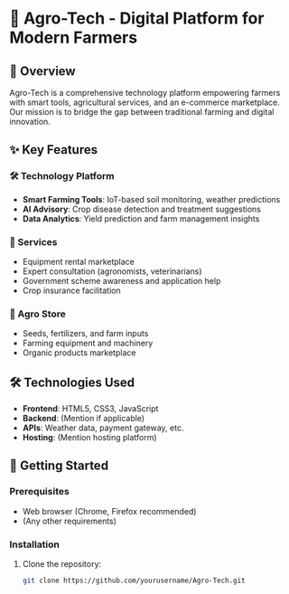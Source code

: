 # 🌱 Agro-Tech - Digital Platform for Modern Farmers

## 📌 Overview
Agro-Tech is a comprehensive technology platform empowering farmers with smart tools, agricultural services, and an e-commerce marketplace. Our mission is to bridge the gap between traditional farming and digital innovation.

## ✨ Key Features

### 🛠️ Technology Platform
- **Smart Farming Tools**: IoT-based soil monitoring, weather predictions
- **AI Advisory**: Crop disease detection and treatment suggestions
- **Data Analytics**: Yield prediction and farm management insights

### 🚜 Services
- Equipment rental marketplace
- Expert consultation (agronomists, veterinarians)
- Government scheme awareness and application help
- Crop insurance facilitation

### 🛒 Agro Store
- Seeds, fertilizers, and farm inputs
- Farming equipment and machinery
- Organic products marketplace

## 🛠️ Technologies Used
- **Frontend**: HTML5, CSS3, JavaScript
- **Backend**: (Mention if applicable)
- **APIs**: Weather data, payment gateway, etc.
- **Hosting**: (Mention hosting platform)

## 🚀 Getting Started

### Prerequisites
- Web browser (Chrome, Firefox recommended)
- (Any other requirements)

### Installation
1. Clone the repository:
   ```bash
   git clone https://github.com/yourusername/Agro-Tech.git
